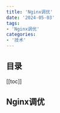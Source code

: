 ```yaml
---
title: 'Nginx调优'
date: '2024-05-03' 
tags:
- 'Nginx调优'
categories:
- '技术'
---
```

## 目录
[[toc]]

## Nginx调优
